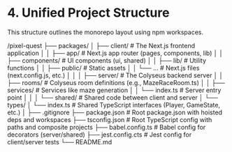 # **4. Unified Project Structure**

This structure outlines the monorepo layout using npm workspaces.

/pixel-quest
 ├── packages/
 │   ├── client/                 \# The Next.js frontend application
 │   │   ├── app/                \# Next.js app router (pages, components, lib)
 │   │   ├── components/         \# UI components (ui, shared)
 │   │   ├── lib/                \# Utility functions
 │   │   ├── public/             \# Static assets
 │   │   └── ...                 \# Next.js files (next.config.js, etc.)
 │   │
 │   ├── server/                 \# The Colyseus backend server
 │   │   ├── rooms/              \# Colyseus room definitions (e.g., MazeRaceRoom.ts)
 │   │   ├── services/           \# Services like maze generation
 │   │   └── index.ts            \# Server entry point
 │   │
 │   └── shared/                 \# Shared code between client and server
 │       └── types/
 │           └── index.ts        \# Shared TypeScript interfaces (Player, GameState, etc.)
 │
 ├── .gitignore
 ├── package.json                \# Root package.json with hoisted deps and workspaces
 ├── tsconfig.json               \# Root TypeScript config with paths and composite projects
 ├── babel.config.ts             \# Babel config for decorators (server/shared)
 ├── jest.config.cts             \# Jest config for client/server tests
 └── README.md
